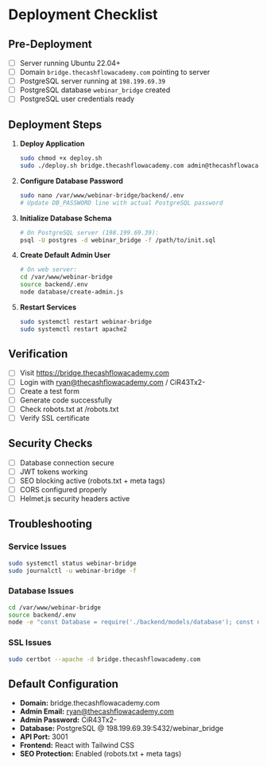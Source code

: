 # Deployment Checklist

## Pre-Deployment

- [ ] Server running Ubuntu 22.04+
- [ ] Domain `bridge.thecashflowacademy.com` pointing to server
- [ ] PostgreSQL server running at `198.199.69.39`
- [ ] PostgreSQL database `webinar_bridge` created
- [ ] PostgreSQL user credentials ready

## Deployment Steps

1. **Deploy Application**
   ```bash
   sudo chmod +x deploy.sh
   sudo ./deploy.sh bridge.thecashflowacademy.com admin@thecashflowacademy.com
   ```

2. **Configure Database Password**
   ```bash
   sudo nano /var/www/webinar-bridge/backend/.env
   # Update DB_PASSWORD line with actual PostgreSQL password
   ```

3. **Initialize Database Schema**
   ```bash
   # On PostgreSQL server (198.199.69.39):
   psql -U postgres -d webinar_bridge -f /path/to/init.sql
   ```

4. **Create Default Admin User**
   ```bash
   # On web server:
   cd /var/www/webinar-bridge
   source backend/.env
   node database/create-admin.js
   ```

5. **Restart Services**
   ```bash
   sudo systemctl restart webinar-bridge
   sudo systemctl restart apache2
   ```

## Verification

- [ ] Visit https://bridge.thecashflowacademy.com
- [ ] Login with ryan@thecashflowacademy.com / CiR43Tx2-
- [ ] Create a test form
- [ ] Generate code successfully
- [ ] Check robots.txt at /robots.txt
- [ ] Verify SSL certificate

## Security Checks

- [ ] Database connection secure
- [ ] JWT tokens working
- [ ] SEO blocking active (robots.txt + meta tags)
- [ ] CORS configured properly
- [ ] Helmet.js security headers active

## Troubleshooting

### Service Issues
```bash
sudo systemctl status webinar-bridge
sudo journalctl -u webinar-bridge -f
```

### Database Issues
```bash
cd /var/www/webinar-bridge
source backend/.env
node -e "const Database = require('./backend/models/database'); const db = new Database(); db.connect().then(() => console.log('✅ DB Connected')).catch(console.error);"
```

### SSL Issues
```bash
sudo certbot --apache -d bridge.thecashflowacademy.com
```

## Default Configuration

- **Domain:** bridge.thecashflowacademy.com
- **Admin Email:** ryan@thecashflowacademy.com  
- **Admin Password:** CiR43Tx2-
- **Database:** PostgreSQL @ 198.199.69.39:5432/webinar_bridge
- **API Port:** 3001
- **Frontend:** React with Tailwind CSS
- **SEO Protection:** Enabled (robots.txt + meta tags)